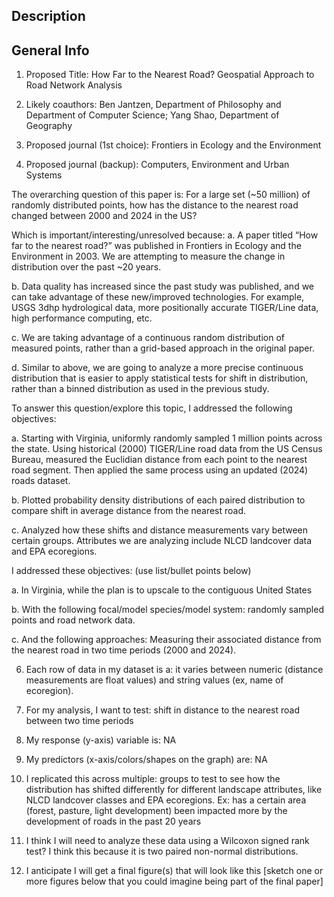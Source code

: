 ## Description


## General Info

1. Proposed Title: How Far to the Nearest Road? Geospatial Approach to Road 
Network Analysis 

2. Likely coauthors: Ben Jantzen, Department of Philosophy and Department of 
Computer Science; Yang Shao, Department of Geography

3. Proposed journal (1st choice): Frontiers in Ecology and the Environment

4. Proposed journal (backup): Computers, Environment and Urban Systems


The overarching question of this paper is: For a large set (~50 million) of randomly 
distributed points, how has the distance to the nearest road changed between 2000 and 2024 
in the US? 

Which is important/interesting/unresolved because: 
a. A paper titled “How far to the nearest road?” was published in Frontiers in Ecology 
and the Environment in 2003. We are attempting to measure the change in 
distribution over the past ~20 years. 

b. Data quality has increased since the past study was published, and we can take 
advantage of these new/improved technologies. For example, USGS 3dhp 
hydrological data, more positionally accurate TIGER/Line data, high performance 
computing, etc. 

c. We are taking advantage of a continuous random distribution of measured points, 
rather than a grid-based approach in the original paper. 

d. Similar to above, we are going to analyze a more precise continuous distribution that 
is easier to apply statistical tests for shift in distribution, rather than a binned 
distribution as used in the previous study. 

To answer this question/explore this topic, I addressed the following objectives:

a. Starting with Virginia, uniformly randomly sampled 1 million points across the state. 
Using historical (2000) TIGER/Line road data from the US Census Bureau, 
measured the Euclidian distance from each point to the nearest road segment. Then 
applied the same process using an updated (2024) roads dataset. 

b. Plotted probability density distributions of each paired distribution to compare shift 
in average distance from the nearest road. 

c. Analyzed how these shifts and distance measurements vary between certain groups. 
Attributes we are analyzing include NLCD landcover data and EPA ecoregions. 

I addressed these objectives: (use list/bullet points below)

a. In Virginia, while the plan is to upscale to the contiguous United States

b. With the following focal/model species/model system: randomly sampled points and 
road network data.

c. And the following approaches: Measuring their associated distance from the nearest 
road in two time periods (2000 and 2024).

6. Each row of data in my dataset is a: it varies between numeric (distance measurements are 
float values) and string values (ex, name of ecoregion). 

7. For my analysis, I want to test: shift in distance to the nearest road between two time periods 

8. My response (y-axis) variable is: NA

9. My predictors (x-axis/colors/shapes on the graph) are: NA 

10. I replicated this across multiple: groups to test to see how the distribution has shifted 
differently for different landscape attributes, like NLCD landcover classes and EPA 
ecoregions. Ex: has a certain area (forest, pasture, light development) been impacted more by 
the development of roads in the past 20 years

11. I think I will need to analyze these data using a Wilcoxon signed rank test? I think this 
because it is two paired non-normal distributions. 

12. I anticipate I will get a final figure(s) that will look like this [sketch one or more figures 
below that you could imagine being part of the final paper] 

